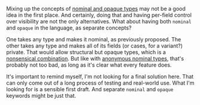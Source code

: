 Mixing up the concepts of [nominal and opaque types](/daily/2025-03-13) may not
be a good idea in the first place. And certainly, doing that and having
per-field control over visibility are not the only alternatives. What about
having both `nominal` and `opaque` in the language, as separate concepts?

One takes any type and makes it nominal, as previously proposed. The other takes
any type and makes all of its fields (or cases, for a variant?) private. That
would allow structural but opaque types, which is a
[nonsensical combination](/daily/2025-03-12). But like with
[anonymous nominal types](/daily/2025-03-11), that's probably not too bad, as
long as it's clear what every feature does.

It's important to remind myself, I'm not looking for a final solution here. That
can only come out of a long process of testing and real-world use. What I'm
looking for is a sensible first draft. And separate `nominal` and `opaque`
keywords might be just that.
